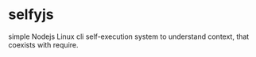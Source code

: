# selfyjs
simple Nodejs Linux cli self-execution system to understand context, that coexists with require.

